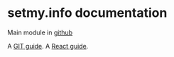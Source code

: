 # setmy.info documentation

Main module in [github](https://github.com/setmy-info/setmy.info)

A [GIT guide](src/site/markdown/git.html).
A [React guide](src/site/markdown/react.html).
